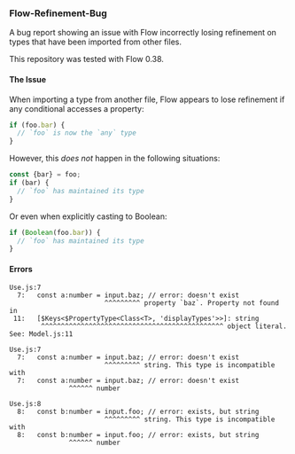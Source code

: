### Flow-Refinement-Bug

A bug report showing an issue with Flow incorrectly losing refinement on types that have been imported
from other files.

This repository was tested with Flow 0.38.

#### The Issue

When importing a type from another file, Flow appears to lose refinement if any conditional accesses
a property:

```js
if (foo.bar) {
  // `foo` is now the `any` type
}
```

However, this *does not* happen in the following situations:

```js
const {bar} = foo;
if (bar) {
  // `foo` has maintained its type
}
```

Or even when explicitly casting to Boolean:

```js
if (Boolean(foo.bar)) {
  // `foo` has maintained its type
}
```

#### Errors

```
Use.js:7
  7:   const a:number = input.baz; // error: doesn't exist
                        ^^^^^^^^^ property `baz`. Property not found in
 11:   [$Keys<$PropertyType<Class<T>, 'displayTypes'>>]: string
        ^^^^^^^^^^^^^^^^^^^^^^^^^^^^^^^^^^^^^^^^^^^^^^ object literal. See: Model.js:11

Use.js:7
  7:   const a:number = input.baz; // error: doesn't exist
                        ^^^^^^^^^ string. This type is incompatible with
  7:   const a:number = input.baz; // error: doesn't exist
               ^^^^^^ number

Use.js:8
  8:   const b:number = input.foo; // error: exists, but string
                        ^^^^^^^^^ string. This type is incompatible with
  8:   const b:number = input.foo; // error: exists, but string
               ^^^^^^ number

```

